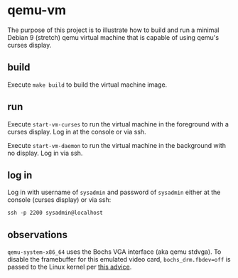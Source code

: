 # qemu-vm

The purpose of this project is to illustrate how to build and run a minimal
Debian 9 (stretch) qemu virtual machine that is capable of using qemu's curses
display.

## build

Execute `make build` to build the virtual machine image.

## run

Execute `start-vm-curses` to run the virtual machine in the foreground with a
curses display. Log in at the console or via ssh.

Execute `start-vm-daemon` to run the virtual machine in the background with no
display. Log in via ssh.

## log in

Log in with username of `sysadmin` and password of `sysadmin` either at the
console (curses display) or via ssh:

```
ssh -p 2200 sysadmin@localhost
```

## observations

`qemu-system-x86_64` uses the Bochs VGA interface (aka qemu stdvga). To disable
the framebuffer for this emulated video card, `bochs_drm.fbdev=off` is passed
to the Linux kernel per [this advice][1].

[1]: https://unix.stackexchange.com/a/347751/105853

